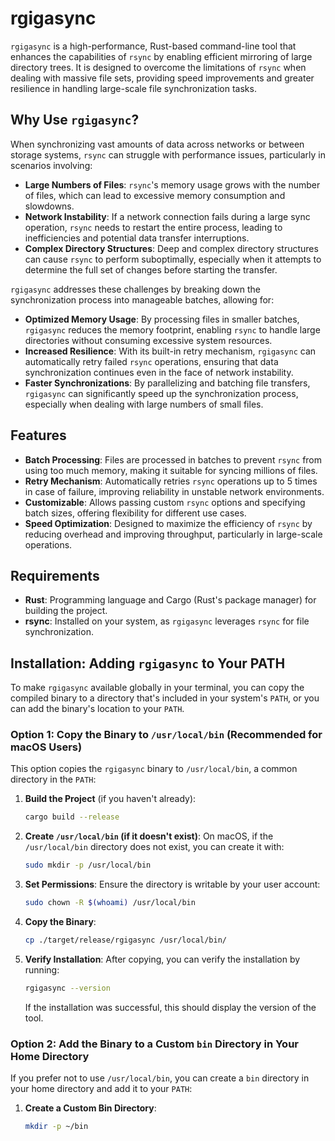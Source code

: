 # rgigasync

`rgigasync` is a high-performance, Rust-based command-line tool that enhances the capabilities of `rsync` by enabling efficient mirroring of large directory trees. It is designed to overcome the limitations of `rsync` when dealing with massive file sets, providing speed improvements and greater resilience in handling large-scale file synchronization tasks.

## Why Use `rgigasync`?

When synchronizing vast amounts of data across networks or between storage systems, `rsync` can struggle with performance issues, particularly in scenarios involving:

- **Large Numbers of Files**: `rsync`'s memory usage grows with the number of files, which can lead to excessive memory consumption and slowdowns.
- **Network Instability**: If a network connection fails during a large sync operation, `rsync` needs to restart the entire process, leading to inefficiencies and potential data transfer interruptions.
- **Complex Directory Structures**: Deep and complex directory structures can cause `rsync` to perform suboptimally, especially when it attempts to determine the full set of changes before starting the transfer.

`rgigasync` addresses these challenges by breaking down the synchronization process into manageable batches, allowing for:

- **Optimized Memory Usage**: By processing files in smaller batches, `rgigasync` reduces the memory footprint, enabling `rsync` to handle large directories without consuming excessive system resources.
- **Increased Resilience**: With its built-in retry mechanism, `rgigasync` can automatically retry failed `rsync` operations, ensuring that data synchronization continues even in the face of network instability.
- **Faster Synchronizations**: By parallelizing and batching file transfers, `rgigasync` can significantly speed up the synchronization process, especially when dealing with large numbers of small files.

## Features

- **Batch Processing**: Files are processed in batches to prevent `rsync` from using too much memory, making it suitable for syncing millions of files.
- **Retry Mechanism**: Automatically retries `rsync` operations up to 5 times in case of failure, improving reliability in unstable network environments.
- **Customizable**: Allows passing custom `rsync` options and specifying batch sizes, offering flexibility for different use cases.
- **Speed Optimization**: Designed to maximize the efficiency of `rsync` by reducing overhead and improving throughput, particularly in large-scale operations.

## Requirements

- **Rust**: Programming language and Cargo (Rust's package manager) for building the project.
- **rsync**: Installed on your system, as `rgigasync` leverages `rsync` for file synchronization.

## Installation: Adding `rgigasync` to Your PATH

To make `rgigasync` available globally in your terminal, you can copy the compiled binary to a directory that's included in your system's `PATH`, or you can add the binary's location to your `PATH`.

### Option 1: Copy the Binary to `/usr/local/bin` (Recommended for macOS Users)

This option copies the `rgigasync` binary to `/usr/local/bin`, a common directory in the `PATH`:

1. **Build the Project** (if you haven't already):
    ```bash
    cargo build --release
    ```

2. **Create `/usr/local/bin` (if it doesn't exist)**:
    On macOS, if the `/usr/local/bin` directory does not exist, you can create it with:
    ```bash
    sudo mkdir -p /usr/local/bin
    ```

3. **Set Permissions**:
    Ensure the directory is writable by your user account:
    ```bash
    sudo chown -R $(whoami) /usr/local/bin
    ```

4. **Copy the Binary**:
    ```bash
    cp ./target/release/rgigasync /usr/local/bin/
    ```

5. **Verify Installation**:
    After copying, you can verify the installation by running:
    ```bash
    rgigasync --version
    ```
    If the installation was successful, this should display the version of the tool.

### Option 2: Add the Binary to a Custom `bin` Directory in Your Home Directory

If you prefer not to use `/usr/local/bin`, you can create a `bin` directory in your home directory and add it to your `PATH`:

1. **Create a Custom Bin Directory**:
   ```bash
   mkdir -p ~/bin

